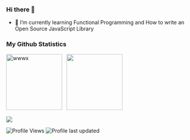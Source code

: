 ### Hi there 👋


<!--  
<p align="left">
Visitor count<br>
<img src="https://profile-counter.glitch.me/wwwx/count.svg" />
</p>
-->


- 🌱 I’m currently learning Functional Programming and How to write an Open Source JavaScript Library
<!--
- 👯 I’m looking to collaborate on any Data Science project which seems interesting or useful
- 💬 Talk to me about if Earth actually is flat, would headlights work at light speed, and everything in between
-->



### My Github Statistics

<p align="left">
<img align="" height='150px' src="https://github-readme-stats.vercel.app/api?username=wwwx&hide_title=true&show_icons=true&theme=gotham" alt="wwwx" />&nbsp;&nbsp;
<img align="" height='150px' src="https://github-readme-stats.vercel.app/api/top-langs/?username=wwwx&hide_title=false&layout=compact&theme=gotham&count_private=true" />
</p>

![](https://activity-graph.herokuapp.com/graph?username=wwwx&theme=react-dark)

![Profile Views](https://komarev.com/ghpvc/?username=wwwx)
![Profile last updated](https://img.shields.io/github/last-commit/wwwx/wwwx?label=Last%20updated)




